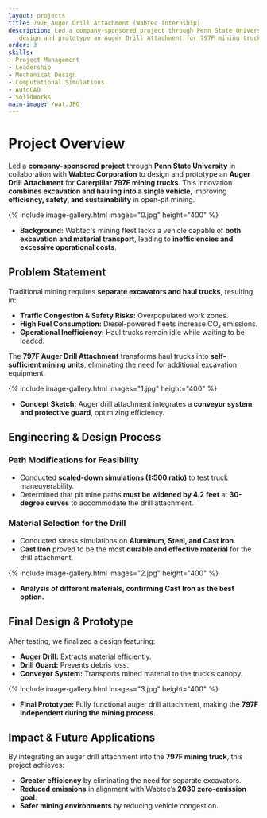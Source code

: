 ```yaml
---
layout: projects
title: 797F Auger Drill Attachment (Wabtec Internship)
description: Led a company-sponsored project through Penn State University in collaboration with Wabtec Corporation to 
   design and prototype an Auger Drill Attachment for 797F mining trucks.
order: 3
skills: 
- Project Management
- Leadership
- Mechanical Design
- Computational Simulations
- AutoCAD
- SolidWorks
main-image: /wat.JPG
---
```


# Project Overview  
Led a **company-sponsored project** through **Penn State University** in collaboration with **Wabtec Corporation** to design and prototype an **Auger Drill Attachment** for **Caterpillar 797F mining trucks**. This innovation **combines excavation and hauling into a single vehicle**, improving **efficiency, safety, and sustainability** in open-pit mining.  

{% include image-gallery.html images="0.jpg" height="400" %}  
- **Background:** Wabtec's mining fleet lacks a vehicle capable of **both excavation and material transport**, leading to **inefficiencies and excessive operational costs**.  

## Problem Statement  
Traditional mining requires **separate excavators and haul trucks**, resulting in:  
- **Traffic Congestion & Safety Risks:** Overpopulated work zones.  
- **High Fuel Consumption:** Diesel-powered fleets increase CO₂ emissions.  
- **Operational Inefficiency:** Haul trucks remain idle while waiting to be loaded.  

The **797F Auger Drill Attachment** transforms haul trucks into **self-sufficient mining units**, eliminating the need for additional excavation equipment.  

{% include image-gallery.html images="1.jpg" height="400" %}  
- **Concept Sketch:** Auger drill attachment integrates a **conveyor system and protective guard**, optimizing efficiency.  

## Engineering & Design Process  
### **Path Modifications for Feasibility**  
- Conducted **scaled-down simulations (1:500 ratio)** to test truck maneuverability.  
- Determined that pit mine paths **must be widened by 4.2 feet** at **30-degree curves** to accommodate the drill attachment.  

### **Material Selection for the Drill**  
- Conducted stress simulations on **Aluminum, Steel, and Cast Iron**.  
- **Cast Iron** proved to be the most **durable and effective material** for the drill attachment.  

{% include image-gallery.html images="2.jpg" height="400" %}  
- **Analysis of different materials, confirming Cast Iron as the best option.**  

## Final Design & Prototype  
After testing, we finalized a design featuring:  
- **Auger Drill:** Extracts material efficiently.  
- **Drill Guard:** Prevents debris loss.  
- **Conveyor System:** Transports mined material to the truck’s canopy.  

{% include image-gallery.html images="3.jpg" height="400" %}  
- **Final Prototype:** Fully functional auger drill attachment, making the **797F independent during the mining process**.  

## Impact & Future Applications  
By integrating an auger drill attachment into the **797F mining truck**, this project achieves:  
- **Greater efficiency** by eliminating the need for separate excavators.  
- **Reduced emissions** in alignment with Wabtec’s **2030 zero-emission goal**.  
- **Safer mining environments** by reducing vehicle congestion.  
